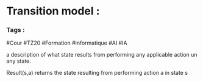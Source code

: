 # Transition model : 
### Tags : 
#Cour #TZ20 #Formation #informatique #AI #IA 

a description of what state results from performing any applicable action un any state. 

Result(s,a) returns the state resulting from performing action a in state s 